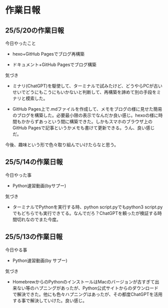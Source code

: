 # 作業日報
## 25/5/20の作業日報

今日やったこと
- hexo+GitHub Pagesでブログ再構築

- ドキュメント+GitHub Pagesでブログ構築

気づき
- ミナリ(ChatGPT)を駆使して、ターミナルで試みたけど、どうやらPCが古いせいでどうにもこうにもいかないと判断して、再構築を諦めて別の手段をミナリと模索した。

- GitHub Pages上で.mdファイルを作成して、メモをブログの様に見せた簡易のブログを構築した。必要最小限の表示でなんだか良い感じ。hexoの様に時間もかからずあっという間に構築できた。しかもスマホのブラウザ上のGitHub Pagesで記事というかメモも書けて更新できる。うん、良い感じだ。

今後、趣味という形で色々取り組んでいけたらなと思う。

## 25/5/14の作業日報

今日やった事
- Python速習動画(byサプー)

気づき
- ターミナルでPythonを実行する時、python script.pyでもpython3 script.pyでもどちらでも実行できてる。なんでだろ？ChatGPTを頼ったが検証する時間切れなのでまた今度。

## 25/5/13の作業日報

今日やる事
- Python速習動画(by サプー)

気づき
- HomebrewからのPythonのインストールはMacのバージョンが古すぎて出来ない等のハプニングがあったが、Python公式サイトからのダウンロードで解決できた。他にも色々ハプニングはあったが、その都度ChatGPTを活用する事で解決していけた。良い感じ。
